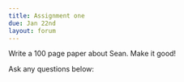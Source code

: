 ```yaml
---
title: Assignment one
due: Jan 22nd
layout: forum
---
```


Write a 100 page paper about Sean.
Make it good!

Ask any questions below:
